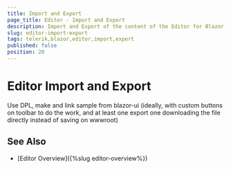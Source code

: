 ```yaml
---
title: Import and Export
page_title: Editor - Import and Export
description: Import and Export of the content of the Editor for Blazor.
slug: editor-import-export
tags: telerik,blazor,editor,import,export
published: false
position: 20
---
```


# Editor Import and Export

Use DPL, make and link sample from blazor-ui (ideally, with custom buttons on toolbar to do the work, and at least one export one downloading the file directly instead of saving on wwwroot)

## See Also

  * [Editor Overview]({%slug editor-overview%})
